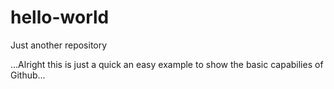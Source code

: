# hello-world
Just another repository


...Alright this is just a quick an easy example to show the basic capabilies of Github...
